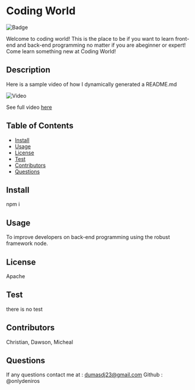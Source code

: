 # Coding World

![Badge](https://img.shields.io/badge/license-Apache-blue.svg)

Welcome to coding world! This is the place to be if you want to learn front-end and back-end programming no matter if you are abeginner or expert! Come learn something new at Coding World!

## Description 
Here is a sample video of how I dynamically generated a README.md

![Video](/ReadMe%20Generator%20p2.gif)

See full video [here](https://drive.google.com/file/d/1FV_slApK3J3PuWq2lMPW4XHJg8KJVc6h/view?usp=sharing)

## Table of Contents

* [Install](#install)
* [Usage](#usage)
* [License](#license)
* [Test](#test)
* [Contributors](#contributors)
* [Questions](#questions)

## Install

npm i 

## Usage
To improve developers on back-end programming using the robust framework node.

## License
Apache


## Test
there is no test


## Contributors
Christian, Dawson, Micheal


## Questions

If any questions contact me at : dumasdj23@gmail.com
Github : @onlydeniros
